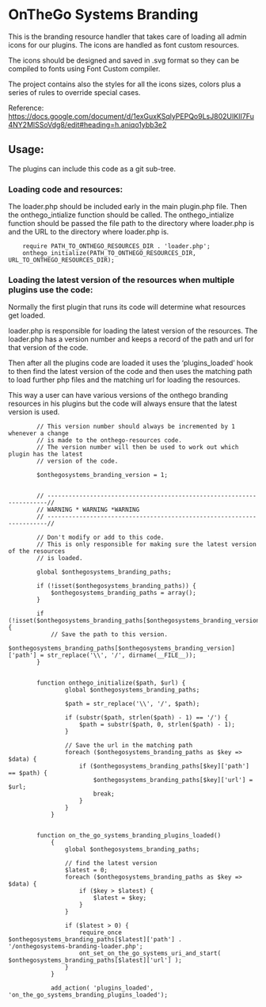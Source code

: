 # OnTheGo Systems Branding

This is the branding resource handler that takes care of loading all admin icons for our plugins.
The icons are handled as font custom resources.

The icons should be designed and saved in .svg format so they can be compiled to fonts using Font Custom compiler.

The project contains also the styles for all the icons sizes, colors plus a series of rules to override special cases.

Reference: https://docs.google.com/document/d/1exGuxKSqlyPEPQo9LsJ802UIKII7Fu4NY2MlSSoVdg8/edit#heading=h.aniqo1ybb3e2

## Usage:

The plugins can include this code as a git sub-tree.

### Loading code and resources:

The loader.php should be included early in the main plugin.php file. Then the onthego_intialize function should be called. The onthego_intialize function should be passed the file path to the directory where loader.php is and the URL to the directory where loader.php is.

		require PATH_TO_ONTHEGO_RESOURCES_DIR . 'loader.php';
		onthego_initialize(PATH_TO_ONTHEGO_RESOURCES_DIR, URL_TO_ONTHEGO_RESOURCES_DIR);



### Loading the latest version of the resources when multiple plugins use the code:

Normally the first plugin that runs its code will determine what resources get loaded. 

loader.php is responsible for loading the latest version of the resources. The loader.php has a version number and keeps a record of the path and url for that version of the code.

Then after all the plugins code are loaded it uses the ‘plugins_loaded’ hook to then find the latest version of the code and then uses the matching path to load further php files and the matching url for loading the resources.

This way a user can have various versions of the onthego branding resources in his plugins but the code will always ensure that the latest version is used.


			// This version number should always be incremented by 1 whenever a change
			// is made to the onthego-resources code.
			// The version number will then be used to work out which plugin has the latest
			// version of the code.
			 
			$onthegosystems_branding_version = 1;
			 
			 
			// ----------------------------------------------------------------------//
			// WARNING * WARNING *WARNING
			// ----------------------------------------------------------------------//
			 
			// Don't modify or add to this code.
			// This is only responsible for making sure the latest version of the resources
			// is loaded.
			 
			global $onthegosystems_branding_paths;
			 
			if (!isset($onthegosystems_branding_paths)) {
			    $onthegosystems_branding_paths = array();
			}
			 
			if (!isset($onthegosystems_branding_paths[$onthegosystems_branding_version])) {
			    // Save the path to this version.
			    $onthegosystems_branding_paths[$onthegosystems_branding_version]['path'] = str_replace('\\', '/', dirname(__FILE__));
			}


			function onthego_initialize($path, $url) {
			        global $onthegosystems_branding_paths;
			 
			        $path = str_replace('\\', '/', $path);
			 
			        if (substr($path, strlen($path) - 1) == '/') {
			            $path = substr($path, 0, strlen($path) - 1);
			        }
			 
			        // Save the url in the matching path
			        foreach ($onthegosystems_branding_paths as $key => $data) {
			            if ($onthegosystems_branding_paths[$key]['path'] == $path) {
			                $onthegosystems_branding_paths[$key]['url'] = $url;
			                break;
			            }
			        }
			    }
			 

			function on_the_go_systems_branding_plugins_loaded()
			    {
			        global $onthegosystems_branding_paths;
			 
			        // find the latest version
			        $latest = 0;
			        foreach ($onthegosystems_branding_paths as $key => $data) {
			            if ($key > $latest) {
			                $latest = $key;
			            }
			        }
			 
			        if ($latest > 0) {
			            require_once $onthegosystems_branding_paths[$latest]['path'] .          '/onthegosystems-branding-loader.php';
			            ont_set_on_the_go_systems_uri_and_start( $onthegosystems_branding_paths[$latest]['url'] );
			        }
			    }
			 
			    add_action( 'plugins_loaded', 'on_the_go_systems_branding_plugins_loaded');
